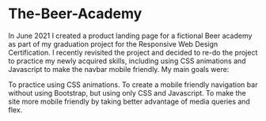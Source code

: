 # The-Beer-Academy
In June 2021 I created a product landing page for a fictional Beer academy as part of my graduation project for the Responsive Web Design Certification. I recently revisited the project and decided to re-do the project to practice my newly acquired skills, including using CSS animations and Javascript to make the navbar mobile friendly. My main goals were:

To practice using CSS animations.
To create a mobile friendly navigation bar without using Bootstrap, but using only CSS and Javascript.
To make the site more mobile friendly by taking better advantage of media queries and flex.
